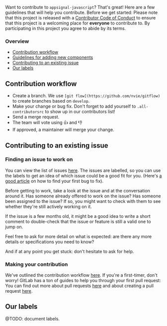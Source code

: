 Want to contribute to `appsignal-javascript`? That's great! Here are a few guidelines that will help you contribute. Before we get started: Please note that this project is released with a [Contributor Code of Conduct](CODE_OF_CONDUCT.md) to ensure that this project is a welcoming place for **everyone** to contribute to. By participating in this project you agree to abide by its terms.

### Overview

- [Contribution workflow]()
- [Guidelines for adding new components]()
- [Contributing to an existing issue]()
- [Our labels]()

## Contribution workflow

- Create a branch. We use `[git flow](https://github.com/nvie/gitflow)` to create branches based on `develop`.
- Make your change or bug fix. Don't forget to add yourself to `.all-contributorsrc` to show up in our contributors list!
- Send a merge request.
- The team will vote using :thumbsup: and :thumbsdown:
- If approved, a maintainer will merge your change.

## Contributing to an existing issue

### Finding an issue to work on

You can view the list of issues [here](https://github.com/appsignal/appsignal-javascript/issues). The issues are labelled, so you can use the labels to get an idea of which issue could be a good fit for you. (Here's [a good article](https://medium.freecodecamp.com/finding-your-first-open-source-project-or-bug-to-work-on-1712f651e5ba) on how to find your first bug to fix).

Before getting to work, take a look at the issue and at the conversation around it. Has someone already offered to work on the issue? Has someone been assigned to the issue? If so, you might want to check with them to see whether they're still actively working on it.

If the issue is a few months old, it might be a good idea to write a short comment to double-check that the issue or feature is still a valid one to jump on.

Feel free to ask for more detail on what is expected: are there any more details or specifications you need to know?

And if at any point you get stuck: don't hesitate to ask for help.

### Making your contribution

We've outlined the contribution workflow [here](). If you're a first-timer, don't worry! GitLab has a ton of guides to help you through your first pull request: You can find out more about pull requests [here](https://docs.gitlab.com/ee/user/project/merge_requests/) and about creating a pull request [here](https://docs.gitlab.com/ee/gitlab-basics/add-merge-request.html).

## Our labels

@TODO: document labels.